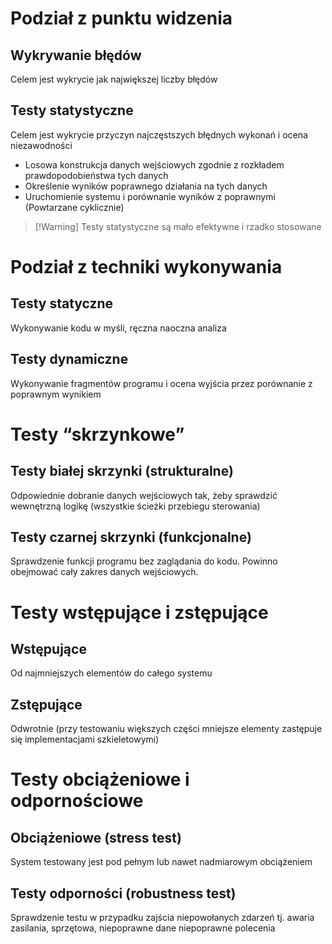 # Podział z punktu widzenia
## Wykrywanie błędów
Celem jest wykrycie jak największej liczby błędów

## Testy statystyczne
Celem jest wykrycie przyczyn najczęstszych błędnych wykonań i ocena niezawodności

- Losowa konstrukcja danych wejściowych zgodnie z rozkładem prawdopodobieństwa tych danych
- Określenie wyników poprawnego działania na tych danych
- Uruchomienie systemu i porównanie wyników z poprawnymi
(Powtarzane cyklicznie)

>[!Warning] Testy statystyczne są mało efektywne i rzadko stosowane

# Podział z techniki wykonywania
## Testy statyczne
Wykonywanie kodu w myśli, ręczna naoczna analiza

## Testy dynamiczne
Wykonywanie fragmentów programu i ocena wyjścia przez porównanie z poprawnym wynikiem

# Testy “skrzynkowe”
## Testy białej skrzynki (strukturalne)
Odpowiednie dobranie danych wejściowych tak, żeby sprawdzić wewnętrzną logikę (wszystkie ścieżki przebiegu sterowania)

## Testy czarnej skrzynki (funkcjonalne)
Sprawdzenie funkcji programu bez zaglądania do kodu. Powinno obejmować cały zakres danych wejściowych. 

# Testy wstępujące i zstępujące
## Wstępujące
Od najmniejszych elementów do całego systemu
## Zstępujące
Odwrotnie (przy testowaniu większych części mniejsze elementy zastępuje się implementacjami szkieletowymi)

# Testy obciążeniowe i odpornościowe
## Obciążeniowe (stress test)
System testowany jest pod pełnym lub nawet nadmiarowym obciążeniem

## Testy odporności (robustness test)
Sprawdzenie testu w przypadku zajścia niepowołanych zdarzeń tj. awaria zasilania, sprzętowa, niepoprawne dane niepoprawne polecenia